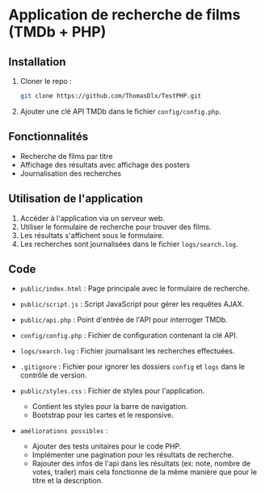 # Application de recherche de films (TMDb + PHP)

## Installation
1. Cloner le repo :
   ```bash
   git clone https://github.com/ThomasDlx/TestPHP.git
   ```

2. Ajouter une clé API TMDb dans le fichier `config/config.php`.

## Fonctionnalités
- Recherche de films par titre
- Affichage des résultats avec affichage des posters
- Journalisation des recherches

## Utilisation de l'application

1. Accéder à l'application via un serveur web.
2. Utiliser le formulaire de recherche pour trouver des films.
3. Les résultats s'affichent sous le formulaire.
4. Les recherches sont journalisées dans le fichier `logs/search.log`.

## Code

- `public/index.html` : Page principale avec le formulaire de recherche.
- `public/script.js` : Script JavaScript pour gérer les requêtes AJAX.
- `public/api.php` : Point d'entrée de l'API pour interroger TMDb.
- `config/config.php` : Fichier de configuration contenant la clé API.
- `logs/search.log` : Fichier journalisant les recherches effectuées.
- `.gitignore` : Fichier pour ignorer les dossiers `config` et `logs` dans le contrôle de version.
- `public/styles.css` : Fichier de styles pour l'application.
   - Contient les styles pour la barre de navigation.
   - Bootstrap pour les cartes et le responsive.

- `améliorations possibles` : 
  - Ajouter des tests unitaires pour le code PHP.
  - Implémenter une pagination pour les résultats de recherche.
  - Rajouter des infos de l'api dans les résultats (ex: note, nombre de votes, trailer) mais cela fonctionne de la même manière que pour le titre et la description.

